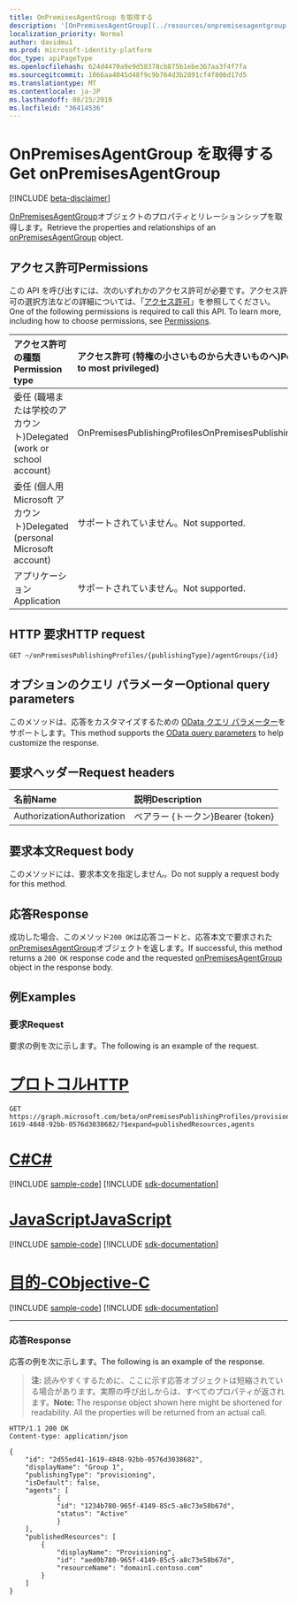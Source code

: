 ```yaml
---
title: OnPremisesAgentGroup を取得する
description: '[OnPremisesAgentGroup](../resources/onpremisesagentgroup.md)オブジェクトのプロパティとリレーションシップを取得します。'
localization_priority: Normal
author: davidmu1
ms.prod: microsoft-identity-platform
doc_type: apiPageType
ms.openlocfilehash: 624d4470a9e9d58378cb875b1ebe367aa3f4f7fa
ms.sourcegitcommit: 1066aa4045d48f9c9b764d3b2891cf4f806d17d5
ms.translationtype: MT
ms.contentlocale: ja-JP
ms.lasthandoff: 08/15/2019
ms.locfileid: "36414536"
---
```

# <a name="get-onpremisesagentgroup"></a><span data-ttu-id="3d008-103">OnPremisesAgentGroup を取得する</span><span class="sxs-lookup"><span data-stu-id="3d008-103">Get onPremisesAgentGroup</span></span>

[!INCLUDE [beta-disclaimer](../../includes/beta-disclaimer.md)]

<span data-ttu-id="3d008-104">[OnPremisesAgentGroup](../resources/onpremisesagentgroup.md)オブジェクトのプロパティとリレーションシップを取得します。</span><span class="sxs-lookup"><span data-stu-id="3d008-104">Retrieve the properties and relationships of an [onPremisesAgentGroup](../resources/onpremisesagentgroup.md) object.</span></span>

## <a name="permissions"></a><span data-ttu-id="3d008-105">アクセス許可</span><span class="sxs-lookup"><span data-stu-id="3d008-105">Permissions</span></span>

<span data-ttu-id="3d008-p101">この API を呼び出すには、次のいずれかのアクセス許可が必要です。アクセス許可の選択方法などの詳細については、「[アクセス許可](/graph/permissions-reference)」を参照してください。</span><span class="sxs-lookup"><span data-stu-id="3d008-p101">One of the following permissions is required to call this API. To learn more, including how to choose permissions, see [Permissions](/graph/permissions-reference).</span></span>

| <span data-ttu-id="3d008-108">アクセス許可の種類</span><span class="sxs-lookup"><span data-stu-id="3d008-108">Permission type</span></span>                        | <span data-ttu-id="3d008-109">アクセス許可 (特権の小さいものから大きいものへ)</span><span class="sxs-lookup"><span data-stu-id="3d008-109">Permissions (from least to most privileged)</span></span> |
|:--------------------------------------|:---------------------------------------------------------|
|<span data-ttu-id="3d008-110">委任 (職場または学校のアカウント)</span><span class="sxs-lookup"><span data-stu-id="3d008-110">Delegated (work or school account)</span></span>     | <span data-ttu-id="3d008-111">OnPremisesPublishingProfiles</span><span class="sxs-lookup"><span data-stu-id="3d008-111">OnPremisesPublishingProfiles.ReadWrite.All</span></span> |
| <span data-ttu-id="3d008-112">委任 (個人用 Microsoft アカウント)</span><span class="sxs-lookup"><span data-stu-id="3d008-112">Delegated (personal Microsoft account)</span></span> | <span data-ttu-id="3d008-113">サポートされていません。</span><span class="sxs-lookup"><span data-stu-id="3d008-113">Not supported.</span></span> |
| <span data-ttu-id="3d008-114">アプリケーション</span><span class="sxs-lookup"><span data-stu-id="3d008-114">Application</span></span>                            | <span data-ttu-id="3d008-115">サポートされていません。</span><span class="sxs-lookup"><span data-stu-id="3d008-115">Not supported.</span></span> |

## <a name="http-request"></a><span data-ttu-id="3d008-116">HTTP 要求</span><span class="sxs-lookup"><span data-stu-id="3d008-116">HTTP request</span></span>

<!-- { "blockType": "ignored" } -->

```http
GET ~/onPremisesPublishingProfiles/{publishingType}/agentGroups/{id}
```

## <a name="optional-query-parameters"></a><span data-ttu-id="3d008-117">オプションのクエリ パラメーター</span><span class="sxs-lookup"><span data-stu-id="3d008-117">Optional query parameters</span></span>

<span data-ttu-id="3d008-118">このメソッドは、応答をカスタマイズするための [OData クエリ パラメーター](/graph/query-parameters)をサポートします。</span><span class="sxs-lookup"><span data-stu-id="3d008-118">This method supports the [OData query parameters](/graph/query-parameters) to help customize the response.</span></span>

## <a name="request-headers"></a><span data-ttu-id="3d008-119">要求ヘッダー</span><span class="sxs-lookup"><span data-stu-id="3d008-119">Request headers</span></span>

| <span data-ttu-id="3d008-120">名前</span><span class="sxs-lookup"><span data-stu-id="3d008-120">Name</span></span>      |<span data-ttu-id="3d008-121">説明</span><span class="sxs-lookup"><span data-stu-id="3d008-121">Description</span></span>|
|:----------|:----------|
| <span data-ttu-id="3d008-122">Authorization</span><span class="sxs-lookup"><span data-stu-id="3d008-122">Authorization</span></span> | <span data-ttu-id="3d008-123">ベアラー {トークン}</span><span class="sxs-lookup"><span data-stu-id="3d008-123">Bearer {token}</span></span> |

## <a name="request-body"></a><span data-ttu-id="3d008-124">要求本文</span><span class="sxs-lookup"><span data-stu-id="3d008-124">Request body</span></span>

<span data-ttu-id="3d008-125">このメソッドには、要求本文を指定しません。</span><span class="sxs-lookup"><span data-stu-id="3d008-125">Do not supply a request body for this method.</span></span>

## <a name="response"></a><span data-ttu-id="3d008-126">応答</span><span class="sxs-lookup"><span data-stu-id="3d008-126">Response</span></span>

<span data-ttu-id="3d008-127">成功した場合、このメソッド`200 OK`は応答コードと、応答本文で要求された[onPremisesAgentGroup](../resources/onpremisesagentgroup.md)オブジェクトを返します。</span><span class="sxs-lookup"><span data-stu-id="3d008-127">If successful, this method returns a `200 OK` response code and the requested [onPremisesAgentGroup](../resources/onpremisesagentgroup.md) object in the response body.</span></span>

## <a name="examples"></a><span data-ttu-id="3d008-128">例</span><span class="sxs-lookup"><span data-stu-id="3d008-128">Examples</span></span>

### <a name="request"></a><span data-ttu-id="3d008-129">要求</span><span class="sxs-lookup"><span data-stu-id="3d008-129">Request</span></span>

<span data-ttu-id="3d008-130">要求の例を次に示します。</span><span class="sxs-lookup"><span data-stu-id="3d008-130">The following is an example of the request.</span></span>

# <a name="httptabhttp"></a>[<span data-ttu-id="3d008-131">プロトコル</span><span class="sxs-lookup"><span data-stu-id="3d008-131">HTTP</span></span>](#tab/http)
<!-- {
  "blockType": "request",
  "name": "get_onpremisesagentgroup"
}-->

```http
GET https://graph.microsoft.com/beta/onPremisesPublishingProfiles/provisioning/agentGroups/2d55ed41-1619-4848-92bb-0576d3038682/?$expand=publishedResources,agents
```
# <a name="ctabcsharp"></a>[<span data-ttu-id="3d008-132">C#</span><span class="sxs-lookup"><span data-stu-id="3d008-132">C#</span></span>](#tab/csharp)
[!INCLUDE [sample-code](../includes/snippets/csharp/get-onpremisesagentgroup-csharp-snippets.md)]
[!INCLUDE [sdk-documentation](../includes/snippets/snippets-sdk-documentation-link.md)]

# <a name="javascripttabjavascript"></a>[<span data-ttu-id="3d008-133">JavaScript</span><span class="sxs-lookup"><span data-stu-id="3d008-133">JavaScript</span></span>](#tab/javascript)
[!INCLUDE [sample-code](../includes/snippets/javascript/get-onpremisesagentgroup-javascript-snippets.md)]
[!INCLUDE [sdk-documentation](../includes/snippets/snippets-sdk-documentation-link.md)]

# <a name="objective-ctabobjc"></a>[<span data-ttu-id="3d008-134">目的-C</span><span class="sxs-lookup"><span data-stu-id="3d008-134">Objective-C</span></span>](#tab/objc)
[!INCLUDE [sample-code](../includes/snippets/objc/get-onpremisesagentgroup-objc-snippets.md)]
[!INCLUDE [sdk-documentation](../includes/snippets/snippets-sdk-documentation-link.md)]

---


### <a name="response"></a><span data-ttu-id="3d008-135">応答</span><span class="sxs-lookup"><span data-stu-id="3d008-135">Response</span></span>

<span data-ttu-id="3d008-136">応答の例を次に示します。</span><span class="sxs-lookup"><span data-stu-id="3d008-136">The following is an example of the response.</span></span>

> <span data-ttu-id="3d008-p102">**注:** 読みやすくするために、ここに示す応答オブジェクトは短縮されている場合があります。実際の呼び出しからは、すべてのプロパティが返されます。</span><span class="sxs-lookup"><span data-stu-id="3d008-p102">**Note:** The response object shown here might be shortened for readability. All the properties will be returned from an actual call.</span></span>

<!-- {
  "blockType": "response",
  "truncated": true,
  "@odata.type": "microsoft.graph.onPremisesAgentGroup"
} -->

```http
HTTP/1.1 200 OK
Content-type: application/json

{
    "id": "2d55ed41-1619-4848-92bb-0576d3038682",
    "displayName": "Group 1",
    "publishingType": "provisioning",
    "isDefault": false,
    "agents": [
            {
            "id": "1234b780-965f-4149-85c5-a8c73e58b67d",
            "status": "Active"
            }
    ],
    "publishedResources": [
        {
            "displayName": "Provisioning",
            "id": "aed0b780-965f-4149-85c5-a8c73e58b67d",
            "resourceName": "domain1.contoso.com"
        }
    ]
}
```

<!-- uuid: 16cd6b66-4b1a-43a1-adaf-3a886856ed98
2019-02-04 14:57:30 UTC -->
<!-- {
  "type": "#page.annotation",
  "description": "Get onPremisesAgentGroup",
  "keywords": "",
  "section": "documentation",
  "tocPath": ""
}-->
